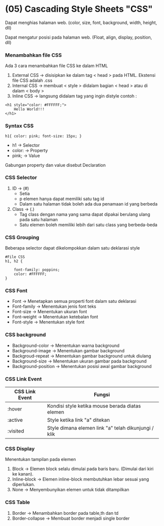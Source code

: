 <h1>(05) Cascading Style Sheets "CSS"</h1>
<p>Dapat menghias halaman web. (color, size, font, background, width, height, dll)</p>
<p>Dapat mengatur posisi pada halaman web. (Float, align, display, position, dll)</p>


### Menambahkan file CSS
<p>Ada 3 cara menambahkan file CSS ke dalam HTML</p>

1. External CSS → disisipkan ke dalam tag < head > pada HTML. Ekstensi file CSS adalah .css
2. Internal CSS → membuat < style > didalam bagian < head > atau di dalam < body >
3. Inline CSS → langsung didalam tag yang ingin distyle contoh : 
```
<h1 style="color: #FFFFFF;"> 
    Hello World!!!
</h1>
``` 

### Syntax CSS
```
h1{ color: pink; font-size: 15px; }
```
- h1 → Selector
- color: → Property
- pink; → Value
<p>Gabungan property dan value disebut Declaration</p>

### CSS Selector

1. ID → (#)
   - Setia
   - p elemen hanya dapat memiliki satu tag id
   - Dalam satu halaman tidak boleh ada dua penamaan id yang berbeda
2. Class → (.)
   - Tag class dengan nama yang sama dapat dipakai berulang ulang pada satu halaman
   - Satu elemen boleh memiliki lebih dari satu class yang berbeda-beda

### CSS Grouping
Beberapa selector dapat dikelompokkan dalam satu deklarasi style
```
#File CSS
h1, h2 {

    font-family: poppins;
    color: #FFFFFF;
}
```

### CSS Font
- Font → Menetapkan semua properti font dalam satu deklarasi
- Font-family → Menentukan jenis font teks
- Font-size → Menentukan ukuran font
- Font-weight → Menentukan ketebalan font
- Font-style → Menentukan style font

### CSS background
- Background-color → Menentukan warna background
- Background-image → Menentukan gambar background
- Backgroud-repeat → Menentukan gambar background untuk diulang
- Background-size → Menentukan ukuran gambar pada background
- Background-position → Menentukan posisi awal gambar background

### CSS Link Event
| CSS Link Event     | Fungsi |
| ----------- | ----------- |
| :hover   | Kondisi style ketika mouse berada diatas elemen    |
| :active   | Style ketika link "a" ditekan      |
| :visited  | Style dimana elemen link "a" telah dikunjungi / klik      |

### CSS Display
<p>Menentukan tampilan pada elemen</p>

1. Block → Elemen block selalu dimulai pada baris baru. (Dimulai dari kiri ke kanan).
2. Inline-block → Elemen inline-block membutuhkan lebar sesuai yang diperlukan. 
3. None → Menyembunyikan elemen untuk tidak ditampilkan

### CSS Table
1. Border →  Menambahkan border pada table,th dan td
2. Border-collapse → Membuat border menjadi single border
